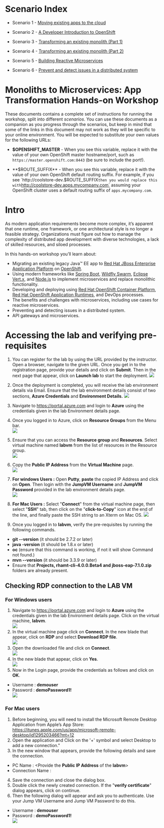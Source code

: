 # Scenario Index

* Scenario 1 - [Moving existing apps to the cloud](01-moving-existing-apps.md)

* Scenario 2 - [A Developer Introduction to OpenShift](02-developer-intro.md)

* Scenario 3 - [Transforming an existing monolith (Part 1)](03-mono-to-micro-part-1.md)

* Scenario 4 - [Transforming an existing monolith (Part 2)](04-mono-to-micro-part-2.md)

* Scenario 5 - [Building Reactive Microservices](05-reactive-microservices.md)

* Scenario 6 - [Prevent and detect issues in a distributed system](06-resilient-apps.md)

# Monoliths to Microservices: App Transformation Hands-on Workshop



 These documents contains a complete set of instructions for running the workshop, split into different _scenarios_. You can use these documents as a companion as you progress through the scenarios, but keep in mind that some of the links in this document may not work as they will be specific to your online environment. You will be expected to substitute your own values for the following URLs:

 * **$OPENSHIFT_MASTER** - When you see this variable, replace it with the value of your own OpenShift master hostname/port, such as `https://master.openshift.com:8443` (be sure to include the port!).

 * **$ROUTE_SUFFIX** - When you see this variable, replace it with the value of your own OpenShift default routing suffix. For example, if you see `http://coolstore-dev.$ROUTE_SUFFIX` then you would replace this with `http://coolstore-dev.apps.mycompany.com` assuming your OpenShift cluster uses a default routing suffix of `apps.mycompany.com`.

# Intro

As modern application requirements become more complex, it’s apparent that one runtime, one
framework, or one architectural style is no longer a feasible strategy. Organizations must figure out how
to manage the complexity of distributed app development with diverse technologies, a lack of skilled
resources, and siloed processes.

In this hands-on workshop you’ll learn about:

* Migrating an existing legacy Java™ EE app to [Red Hat JBoss
Enterprise Application Platform](https://developers.redhat.com/products/eap/overview/) on [OpenShift](https://developers.redhat.com/products/openshift/overview/).
* Using modern frameworks like [Spring Boot](https://projects.spring.io/spring-boot/), [Wildfly Swarm](http://wildfly-swarm.io),
[Eclipse Vert.x](http://vertx.io), and [Node.js](https://nodejs.org) to implement microservices and
replace monolithic functionality.
* Developing and deploying using [Red Hat OpenShift Container
Platform](https://developers.redhat.com/products/openshift/overview/), [Red Hat OpenShift Application Runtimes](https://developers.redhat.com/products/rhoar/overview/), and
DevOps processes.
* The benefits and challenges with microservices, including use
cases for reactive microservices.
* Preventing and detecting issues in a distributed system.
* API gateways and microservices.

# Accessing the lab and verifying pre-requisites

1. You can register for the lab by using the URL provided by the instructor. Open a browser, navigate to the given URL. Once you get in to the registration page, provide your details and click on **Submit**. Then in the next page that appear, click on **Launch lab** to start the deployment. 
<kbd>![](Images/register.jpg)</kbd>
2. Once the deployment is completed, you will receive the lab environment details via Email. Ensure that the lab environment details consist of two sections, **Azure Credentials** and **Environment Details.**
<kbd>![](Images/lab-details.jpg)</kbd>
3. Navigate to https://portal.azure.com and login to **Azure** using the credentials given in the lab Environment details page.
4. Once you logged in to Azure, click on **Resource Groups** from the Menu bar. </br>
<kbd>![](Images/rg.jpg)</kbd>
5. Ensure that you can access the **Resource group** and **Resources**. Select virtual machine named **labvm** from the list of resources in the Resource group.</br>
<kbd>![](Images/labvm.jpg)</kbd>
6. Copy the **Public IP Address** from the **Virtual Machine** page.</br>
<kbd>![](Images/copyip.jpg)</kbd>
7. **For windows Users :** Open **Putty**, **paste** the copied IP Address and click on **Open**. Then login with the **JumpVM Username** and **JumpVM Password** provided in the lab environment details page.</br>
<kbd>![](Images/putty.jpg)</kbd>
8. **For Mac Users :** Select "**Connect**" from the virtual machine page, then select "**SSH**" tab, then click on the "**click-to-Copy**" icon at the end of the line, and finally paste the SSH string to an Xterm on Mac OS.
<kbd>![](Images/macssh.jpg)</kbd>


8. Once you logged in to **labvm**, verify the pre-requisites by running the following commands.
  *	**git --version** (it should be 2.7.2 or later)
  *	**java -version** (it should be 1.8.x or later)
  *	**oc** (ensure that this command is working, if not it will show Command not found.)
  *	**mvn --version** (it should be 3.3.9 or later)
  * Ensure that **Projects, rhamt-cli-4.0.0.Beta4 and jboss-eap-7.1.0.zip** folders are already present.


## Checking RDP connection to the LAB VM
### For Windows users
1. Navigate to https://portal.azure.com and login to **Azure** using the credentials given in the lab Environment details page. Click on the virtual machine, **labvm**.</br>
<kbd>![](Images/labvm.jpg)</kbd>
2. In the virtual machine page click on **Connect**. In the new blade that appear, click on **RDP** and select **Download RDP file**.</br>
<kbd>![](Images/rdp.jpg)</kbd>
3. Open the downloaded file and click on **Connect**.</br>
<kbd>![](Images/rdp1.jpg)</kbd>
4. In the new blade that appear, click on **Yes**.</br>
<kbd>![](Images/rdp2.jpg)</kbd>
5. Now in the Login page, provide the credentials as follows and click on **OK**.
* Username : **demouser**
* Password : **demoPassword1!**</br>
<kbd>![](Images/xvnc.jpg)</kbd>

### For Mac users 
1. Before beginning, you will need to install the Microsoft Remote Desktop Application from Apple’s App Store:  https://itunes.apple.com/us/app/microsoft-remote-desktop/id1295203466?mt=12
2. Open the application and Click on the '+' symbol and select Desktop to add a new connection."
3. In the new window that appears, provide the following details and save the connection.
  * PC Name : <Provide the **Public IP Address** of the **labvm**>
  * Connection Name : <provide any connection name> 
4.	Save the connection and close the dialog box.
5. Double click the newly created connection. If the "**verify certificate**" dialog appears, click on continue.
6. Then the following dialog will appear and ask you to authenticate.  Use your Jump VM Username and Jump VM Password to do this.</br>
* Username : **demouser**
* Password : **demoPassword1!**</br>
 <kbd>![](Images/xvnc.jpg)</kbd>
 

